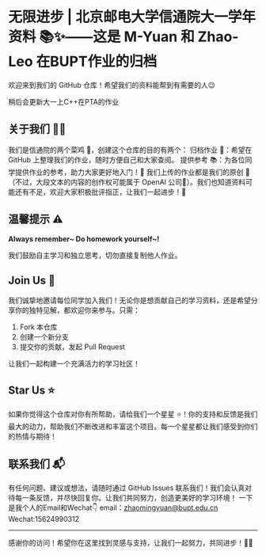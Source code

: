 # 无限进步 | 北京邮电大学信通院大一学年资料 📚✨——这是 M-Yuan 和 Zhao-Leo 在BUPT作业的归档

欢迎来到我们的 GitHub 仓库！希望我们的资料能帮到有需要的人😉

稍后会更新大一上C++在PTA的作业

## 关于我们 📝✨
我们是信通院的两个菜鸡 🐣，创建这个仓库的目的有两个：
归档作业 📂：希望在 GitHub 上整理我们的作业，随时方便自己和大家查阅。
提供参考 📚：为各位同学提供作业的参考，助力大家更好地入门！🚀
我们上传的作业都是我们的原创 🎨（不过，大段文本的内容的创作权可能属于 OpenAI 公司🤔）。我们也知道资料可能还有不足，欢迎大家积极批评指正，让我们一起进步！💪

## 温馨提示 ⚠️

**Always remember~  Do homework yourself~!**

我们鼓励自主学习和独立思考，切勿直接复制他人作业。

## Join Us 🤝

我们诚挚地邀请每位同学加入我们！无论你是想贡献自己的学习资料，还是希望分享你的独特见解，都欢迎你来参与。只需：

1. Fork 本仓库
2. 创建一个新分支
3. 提交你的贡献，发起 Pull Request

让我们一起构建一个充满活力的学习社区！

## Star Us ⭐

如果你觉得这个仓库对你有所帮助，请给我们一个星星 ⭐！你的支持和反馈是我们最大的动力，帮助我们不断改进和丰富这个项目。每一个星星都让我们感受到你们的热情与期待！

## 联系我们 📬

有任何问题、建议或想法，请随时通过 GitHub Issues 联系我们！我们会认真对待每一条反馈，并尽快回复你。让我们共同努力，创造更美好的学习环境！
一下是我个人的Email和Wechat👇
email：zhaomingyuan@bupt.edu.cn
Wechat:15624990312

---

感谢你的访问！希望你在这里找到灵感与支持，让我们一起努力，共同进步！🎉🚀
